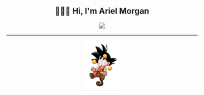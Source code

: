 <h2 align="center"> 👨🏻‍💻 Hi, I'm Ariel Morgan </h2>
<p align="center">
  <a href="[https://www.linkedin.com/in/arielmorgan]" target="_blank">
    <img src="https://img.shields.io/badge/-LinkedIn-%230077B5?style=for-the-badge&logo=linkedin&logoColor=white" target="_blank">
  </a>
</p>
<hr>
<p align="center">
  <img src="https://github.com/rarielmorgan/rarielmorgan/blob/main/loading.gif" width="100" target="_blank">
</p>
